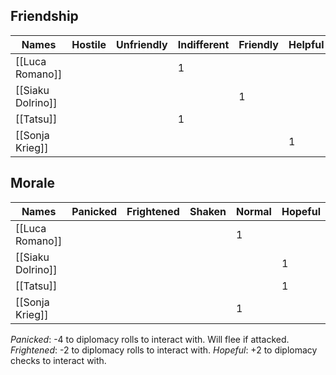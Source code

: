 

## Friendship
| Names             | Hostile | Unfriendly | Indifferent | Friendly | Helpful |
| ----------------- | ------- | ---------- | ----------- | -------- | ------- |
| [[Luca Romano]]   |         |            | 1           |          |         |
| [[Siaku Dolrino]] |         |            |             | 1        |         |
| [[Tatsu]]         |         |            | 1           |          |         |
| [[Sonja Krieg]]   |         |            |             |          | 1       |


## Morale
| Names             | Panicked | Frightened | Shaken | Normal | Hopeful |
| ----------------- | -------- | ---------- | ------ | ------ | ------- |
| [[Luca Romano]]   |          |            |        | 1      |         |
| [[Siaku Dolrino]] |          |            |        |        | 1       |
| [[Tatsu]]         |          |            |        |        | 1       |
| [[Sonja Krieg]]   |          |            |        | 1      |         |
*Panicked*: -4 to diplomacy rolls to interact with. Will flee if attacked.
*Frightened*: -2 to diplomacy rolls to interact with.
*Hopeful*: +2 to diplomacy checks to interact with.